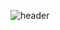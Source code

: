 ![header](https://capsule-render.vercel.app/api?type=waving&color=auto&height=200&section=header&animation=twinkling)
